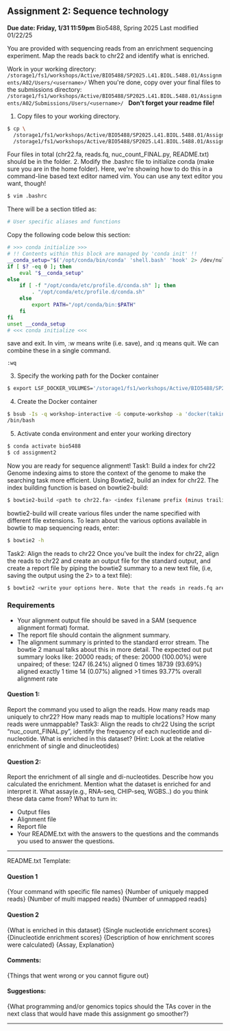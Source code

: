 

## Assignment 2: Sequence technology
**Due date: Friday, 1/31 11:59pm**
Bio5488, Spring 2025 Last modified 01/22/25

You are provided with sequencing reads from an enrichment sequencing experiment.
Map the reads back to chr22 and identify what is enriched.

Work in your working directory: ``` /storage1/fs1/workshops/Active/BIO5488/SP2025.L41.BIOL.5488.01/Assignments/A02/Users/<username>/ ```
When you're done, copy over your final files to the submissions directory: ```/storage1/fs1/workshops/Active/BIO5488/SP2025.L41.BIOL.5488.01/Assignments/A02/Submissions/Users/<username>/ ```
**Don't forget your readme file!**

1. Copy files to your working directory.
```bash
$ cp \
  /storage1/fs1/workshops/Active/BIO5488/SP2025.L41.BIOL.5488.01/Assignments/A02/Assignment_Data/* \
  /storage1/fs1/workshops/Active/BIO5488/SP2025.L41.BIOL.5488.01/Assignments/A02/Submissions/Users/<username>/
```
   Four files in total (chr22.fa, reads.fq, nuc_count_FINAL.py, README.txt) should be in the folder.
2. Modify the .bashrc file to initialize conda (make sure you are in the home folder).
Here, we're showing how to do this in a command-line based text editor named vim. You can use any text editor you want, though!
```bash
$ vim .bashrc
```
There will be a section titled as:
```bash
# User specific aliases and functions
```
Copy the following code below this section:
```bash
# >>> conda initialize >>>
# !! Contents within this block are managed by 'conda init' !!
__conda_setup="$('/opt/conda/bin/conda' 'shell.bash' 'hook' 2> /dev/null)"
if [ $? -eq 0 ]; then
    eval "$__conda_setup"
else
    if [ -f "/opt/conda/etc/profile.d/conda.sh" ]; then
        . "/opt/conda/etc/profile.d/conda.sh"
    else
        export PATH="/opt/conda/bin:$PATH"
    fi
fi
unset __conda_setup
# <<< conda initialize <<<
```
save and exit.
In vim, :w means write (i.e. save), and :q means quit.
We can combine these in a single command.
```
:wq
```
3. Specify the working path for the Docker container
```bash
$ export LSF_DOCKER_VOLUMES='/storage1/fs1/workshops/Active/BIO5488/SP2025.L41.BIOL.5488.01/Assignments/A02/Submissions/Users/<username>/:/storage1/fs1/workshops/Active/BIO5488/SP2025.L41.BIOL.5488.01/Assignments/A02/Submissions/Users/<username>/'
```
4. Create the Docker container
```bash
$ bsub -Is -q workshop-interactive -G compute-workshop -a 'docker(takinwe1/bio5488:0.0)' 
/bin/bash
```
5.  Activate conda environment and enter your working directory
```bash
$ conda activate bio5488
$ cd assignment2
```
Now you are ready for sequence alignment!
Task1: Build a index for chr22
Genome indexing aims to store the context of the genome to make the searching task more efficient. Using Bowtie2, build an index for chr22. The index building function is based on bowtie2-build:
```bash
$ bowtie2-build <path to chr22.fa> <index filename prefix (minus trailing .X.bt2):eg. chr22_idx>
```
bowtie2-build will create various files under the name specified with different file extensions. To learn about the various options available in bowtie to map sequencing reads, enter:
```bash
$ bowtie2 -h
```
Task2: Align the reads to chr22
Once you've built the index for chr22, align the reads to chr22 and create an output file for the standard output, and create a report file by piping the bowtie2 summary to a new text file, (i.e, saving the output using the 2> to a text file):
```bash
$ bowtie2 <write your options here. Note that the reads in reads.fq are unpaired> 2>  <report_file.txt>
```
### Requirements
* Your alignment output file should be saved in a SAM (sequence alignment format) format.
* The report file should contain the alignment summary.
* The alignment summary is printed to the standard error 
stream.
The bowtie 2 manual talks about this in more detail.
The expected out put summary looks like:
20000 reads; of these:
20000 (100.00%) were unpaired; of these:
1247 (6.24%) aligned 0 times
18739 (93.69%) aligned exactly 1 time
14 (0.07%) aligned >1 times
93.77% overall alignment rate
#### Question 1:
Report the command you used to align the reads.
How many reads map uniquely to chr22?
How many reads map to multiple locations?
How many reads were unmappable?
Task3: Align the reads to chr22
Using the script “nuc_count_FINAL.py”, identify the frequency of each nucleotide and di-nucleotide. What is enriched in this dataset? (Hint: Look at the relative enrichment of single and dinucleotides)
#### Question 2:
Report the enrichment of all single and di-nucleotides.
Describe how you calculated the enrichment. Mention what the dataset is enriched for and interpret it. What assay(e.g., RNA-seq, CHIP-seq, WGBS..) do you think these data came from?
What to turn in:
* Output files
* Alignment file 
* Report file
* Your README.txt with the answers to the questions and the commands you used 
to answer the questions.

-------------------------------------

README.txt Template:       
#### Question 1
{Your command with specific file names}
{Number of uniquely mapped reads}
{Number of multi mapped reads}
{Number of unmapped reads}
#### Question 2
{What is enriched in this dataset}
{Single nucleotide enrichment scores}
{Dinucleotide enrichment scores}
{Description of how enrichment scores were calculated}
{Assay,  Explanation}
#### Comments:
{Things that went wrong or you cannot figure out}
#### Suggestions:
{What programming and/or genomics topics should the TAs cover in the next class that would 
have made this assignment go smoother?}

---------------------------------------
                                            
